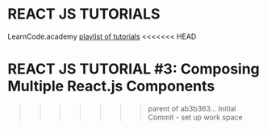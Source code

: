 # REACT JS TUTORIALS #
LearnCode.academy [playlist of tutorials](https://www.youtube.com/playlist?list=PLoYCgNOIyGABj2GQSlDRjgvXtqfDxKm5b)
<<<<<<< HEAD

**REACT JS TUTORIAL #3:** Composing Multiple React.js Components
=======
>>>>>>> parent of ab3b363... Initial Commit - set up work space
